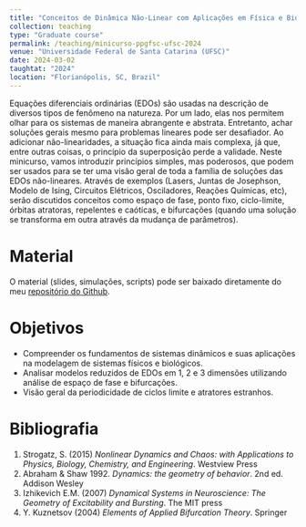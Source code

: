 ```yaml
---
title: "Conceitos de Dinâmica Não-Linear com Aplicações em Física e Biologia"
collection: teaching
type: "Graduate course"
permalink: /teaching/minicurso-ppgfsc-ufsc-2024
venue: "Universidade Federal de Santa Catarina (UFSC)"
date: 2024-03-02
taughtat: "2024"
location: "Florianópolis, SC, Brazil"
---
```


Equações diferenciais ordinárias (EDOs) são usadas na descrição de diversos tipos de fenômeno na natureza. Por um lado, elas nos permitem olhar para os sistemas de maneira abrangente e abstrata. Entretanto, achar soluções gerais mesmo para problemas lineares pode ser desafiador. Ao adicionar não-linearidades, a situação fica ainda mais complexa, já que, entre outras coisas, o princípio da superposição perde a validade. Neste minicurso, vamos introduzir princípios simples, mas poderosos, que podem ser usados para se ter uma visão geral de toda a família de soluções das EDOs não-lineares. Através de exemplos (Lasers, Juntas de Josephson, Modelo de Ising, Circuitos Elétricos, Osciladores, Reações Químicas, etc), serão discutidos conceitos como espaço de fase, ponto fixo, ciclo-limite, órbitas atratoras, repelentes e caóticas, e bifurcações (quando uma solução se transforma em outra através da mudança de parâmetros).

Material
======

O material (slides, simulações, scripts) pode ser baixado diretamente do meu <a href="https://github.com/neuro-physics/curso-dinamica-naolinear" target="_blank">repositório do Github</a>.

Objetivos
======

* Compreender os fundamentos de sistemas dinâmicos e suas aplicações na modelagem de sistemas físicos e biológicos.
* Analisar modelos reduzidos de EDOs em 1, 2 e 3 dimensões utilizando análise de espaço de fase e bifurcações.
* Visão geral da periodicidade de ciclos limite e atratores estranhos.

Bibliografia
======

1. Strogatz, S. (2015) _Nonlinear Dynamics and Chaos: with Applications to Physics, Biology, Chemistry, and Engineering_. Westview Press
2. Abraham & Shaw 1992. _Dynamics: the geometry of behavior_. 2nd ed. Addison Wesley
3. Izhikevich E.M. (2007) _Dynamical Systems in Neuroscience: The Geometry of Excitability and Bursting_. The MIT press 
4. Y. Kuznetsov (2004) _Elements of Applied Bifurcation Theory_. Springer